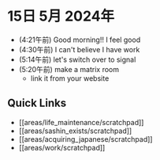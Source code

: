 # 15日 5月 2024年
- (4:21午前) Good morning!! I feel good
- (4:30午前) I can't believe I have work
- (5:14午前) let's switch over to signal
- (5:20午前) make a matrix room
  - link it from your website

 



## Quick Links
- [[areas/life_maintenance/scratchpad]]
- [[areas/sashin_exists/scratchpad]]
- [[areas/acquiring_japanese/scratchpad]]
- [[areas/work/scratchpad]]
